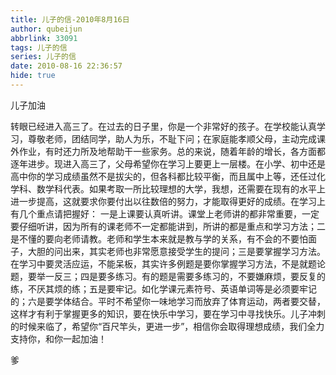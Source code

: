 ```yaml
---
title: 儿子的信-2010年8月16日
author: qubeijun
abbrlink: 33091
tags: 儿子的信
series: 儿子的信
date: 2010-08-16 22:36:57
hide: true
---
```

儿子加油

转眼已经进入高三了。在过去的日子里，你是一个非常好的孩子。在学校能认真学习，尊敬老师，团结同学，助人为乐，不耻下问；在家庭能孝顺父母，主动完成课外作业，有时还力所及地帮助干一些家务。总的来说，随着年龄的增长，各方面都逐年进步。现进入高三了，父母希望你在学习上要更上一层楼。在小学、初中还是高中你的学习成绩虽然不是拔尖的，但各科都比较平衡，而且属中上等，还任过化学科、数学科代表。如果考取一所比较理想的大学，我想，还需要在现有的水平上进一步提高，这就要求你要付出以往数倍的努力，才能取得更好的成绩。在学习上有几个重点请把握好：  一是上课要认真听讲。课堂上老师讲的都非常重要，一定要仔细听讲，因为所有的课老师不一定都能讲到，所讲的都是重点和学习方法；二是不懂的要向老师请教。老师和学生本来就是教与学的关系，有不会的不要怕面子，大胆的问出来，其实老师也非常愿意接受学生的提问；三是要掌握学习方法。在学习中要灵活应运，不能呆板，其实许多例题是要你掌握学习方法，不是就题论题，要举一反三；四是要多练习。有的题是需要多练习的，不要嫌麻烦，要反复的练，不厌其烦的练；五是要牢记。如化学课元素符号、英语单词等是必须要牢记的；六是要学体结合。平时不希望你一味地学习而放弃了体育运动，两者要交替，这样才有利于掌握更多的知识，要在快乐中学习，要在学习中寻找快乐。儿子冲刺的时候来临了，希望你“百尺竿头，更进一步”，相信你会取得理想成绩，我们全力支持你，和你一起加油！

爹